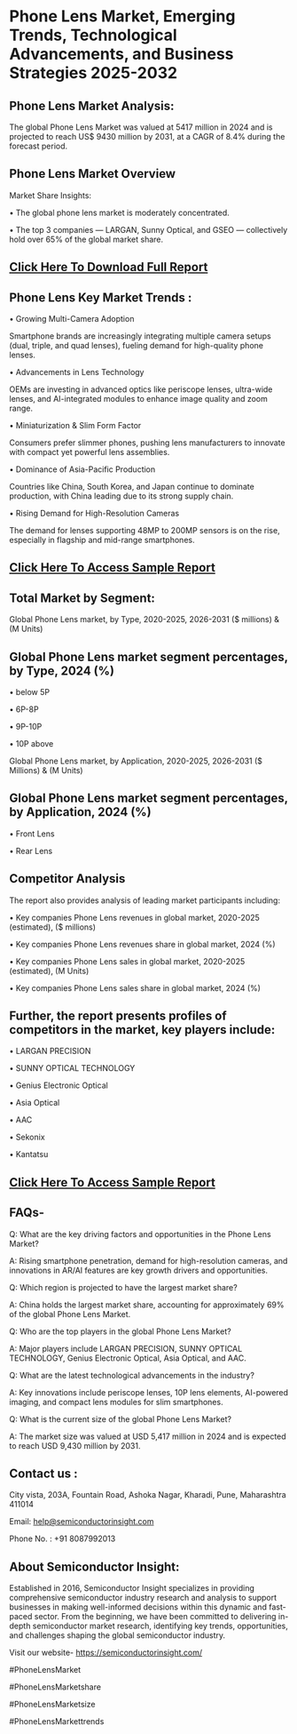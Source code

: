 Phone Lens Market, Emerging Trends, Technological Advancements, and Business Strategies 2025-2032
=
Phone Lens Market Analysis:
-
The global Phone Lens Market was valued at 5417 million in 2024 and is projected to reach US$ 9430 million by 2031, at a CAGR of 8.4% during the forecast period.

Phone Lens Market Overview
-
Market Share Insights:

•	The global phone lens market is moderately concentrated.

•	The top 3 companies — LARGAN, Sunny Optical, and GSEO — collectively hold over 65% of the global market share.

[Click Here To Download Full Report](https://semiconductorinsight.com/report/phone-lens-market/)
-
Phone Lens Key Market Trends  :
-
•	Growing Multi-Camera Adoption

Smartphone brands are increasingly integrating multiple camera setups (dual, triple, and quad lenses), fueling demand for high-quality phone lenses.

•	Advancements in Lens Technology

OEMs are investing in advanced optics like periscope lenses, ultra-wide lenses, and AI-integrated modules to enhance image quality and zoom range.

•	Miniaturization & Slim Form Factor

Consumers prefer slimmer phones, pushing lens manufacturers to innovate with compact yet powerful lens assemblies.

•	Dominance of Asia-Pacific Production

Countries like China, South Korea, and Japan continue to dominate production, with China leading due to its strong supply chain.

•	Rising Demand for High-Resolution Cameras

The demand for lenses supporting 48MP to 200MP sensors is on the rise, especially in flagship and mid-range smartphones.

[Click Here To Access Sample Report](https://semiconductorinsight.com/download-sample-report/?product_id=90854)
-
Total Market by Segment:
-
Global Phone Lens market, by Type, 2020-2025, 2026-2031 ($ millions) & (M Units)

Global Phone Lens market segment percentages, by Type, 2024 (%)
-
•	below 5P

•	6P-8P

•	9P-10P

•	10P above

Global Phone Lens market, by Application, 2020-2025, 2026-2031 ($ Millions) & (M Units)

Global Phone Lens market segment percentages, by Application, 2024 (%)
-
•	Front Lens

•	Rear Lens

Competitor Analysis
-
The report also provides analysis of leading market participants including:

•	Key companies Phone Lens revenues in global market, 2020-2025 (estimated), ($ millions)

•	Key companies Phone Lens revenues share in global market, 2024 (%)

•	Key companies Phone Lens sales in global market, 2020-2025 (estimated), (M Units)

•	Key companies Phone Lens sales share in global market, 2024 (%)

Further, the report presents profiles of competitors in the market, key players include:
-
•	LARGAN PRECISION

•	SUNNY OPTICAL TECHNOLOGY

•	Genius Electronic Optical

•	Asia Optical

•	AAC

•	Sekonix

•	Kantatsu

[Click Here To Access Sample Report](https://semiconductorinsight.com/download-sample-report/?product_id=90854)
-
FAQs-
-
Q: What are the key driving factors and opportunities in the Phone Lens Market?

A: Rising smartphone penetration, demand for high-resolution cameras, and innovations in AR/AI features are key growth drivers and opportunities.

Q: Which region is projected to have the largest market share?

A: China holds the largest market share, accounting for approximately 69% of the global Phone Lens Market.

Q: Who are the top players in the global Phone Lens Market?

A: Major players include LARGAN PRECISION, SUNNY OPTICAL TECHNOLOGY, Genius Electronic Optical, Asia Optical, and AAC.

Q: What are the latest technological advancements in the industry?

A: Key innovations include periscope lenses, 10P lens elements, AI-powered imaging, and compact lens modules for slim smartphones.

Q: What is the current size of the global Phone Lens Market?

A: The market size was valued at USD 5,417 million in 2024 and is expected to reach USD 9,430 million by 2031.

Contact us : 
-
City vista, 203A, Fountain Road, Ashoka Nagar, Kharadi, Pune, Maharashtra 411014

Email: help@semiconductorinsight.com

Phone No. : +91 8087992013

About Semiconductor Insight:
-
Established in 2016, Semiconductor Insight specializes in providing comprehensive semiconductor industry research and analysis to support businesses in making well-informed decisions within this dynamic and fast-paced sector. From the beginning, we have been committed to delivering in-depth semiconductor market research, identifying key trends, opportunities, and challenges shaping the global semiconductor industry.

Visit our website- https://semiconductorinsight.com/

#PhoneLensMarket 

#PhoneLensMarketshare

#PhoneLensMarketsize

#PhoneLensMarkettrends 
 
 

